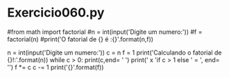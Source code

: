# Exercicio060.py

#from math import factorial
#n = int(input('Digite um numero:'))
#f = factorial(n)
#print('O fatorial de {} é :{}'.format(n,f))

n = int(input('Digite um numero:'))
c = n
f = 1
print('Calculando o fatorial de {}!:'.format(n))
while c > 0:
    print(c,end= ' ')
    print(' x 'if c > 1 else ' = ', end= '')
    f *= c
    c -= 1
print('{}'.format(f))
